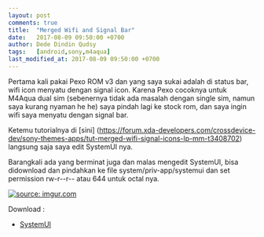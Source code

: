 ```yaml
---
layout: post
comments: true
title:  "Merged Wifi and Signal Bar"
date:   2017-08-09 09:50:00 +0700
author: Dede Dindin Qudsy
tags:   [android,sony,m4aqua]
last_modified_at: 2017-08-09 09:50:00 +0700
---
```

Pertama kali pakai Pexo ROM v3 dan yang saya sukai adalah di status bar, wifi icon menyatu dengan signal icon. Karena Pexo cocoknya untuk M4Aqua dual sim (sebenernya tidak ada masalah dengan single sim, namun saya kurang nyaman he he) saya pindah lagi ke stock rom, dan saya ingin wifi saya menyatu dengan signal bar.

Ketemu tutorialnya di [sini] (https://forum.xda-developers.com/crossdevice-dev/sony-themes-apps/tut-merged-wifi-signal-icons-lp-mm-t3408702) langsung saja saya edit SystemUI nya.
 
Barangkali ada yang berminat juga dan malas mengedit SystemUI, bisa didownload dan pindahkan ke file system/priv-app/systemui dan set permission rw-r--r-- atau 644 untuk octal nya.

<a href="https://imgur.com/N5QdiyP"><img src="https://i.imgur.com/N5QdiyP.png" title="source: imgur.com" /></a>

Download :
 - [SystemUI](https://www.androidfilehost.com/?fid=673368273298984294)
